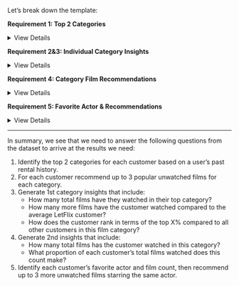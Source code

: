 Let’s break down the template:

**Requirement 1: Top 2 Categories**

<details>
<summary>View Details</summary>
We see that the marketing team wants to let all customers know their top two most-watched film categories, hence we need to 
go through all customers’ rental history to determine their top two most rented film categories. 
The top 2 categories here are Comedy and Romance.
  
![Top 2 Categories](https://raw.githubusercontent.com/CODEORDIETRYING/Marketing-Analytics-Case-Study/main/Images/Top%202%20categories%20circled.PNG)
</details>

**Requirement 2&3: Individual Category Insights**

<details>
<summary>View Details</summary>
For the 1st category, we need to provide the following to the marketing team (Requirement 2):

1. The total number of films watched in that category
2. The extra number of films a customer has watched in that category, compared to the average LetFlix customer (i.e. if the average number of films rented out in the comedy category is 5 and the customer has rented out 8 comedy films, we need to display 3 to the marketing team)
3. The customers rank in terms of the top X% compared to all other customers in this film category.

For the second top category (Requirement 3):

1. The total number of films watched in that category
2. The portion of each customer’s total films watched in that category compared to their total film watched across all categories.

It should be noted that all numbers in the campaign need to be rounded up or down to avoid the presence of decimals.
  
![Individual Category Insights](https://raw.githubusercontent.com/CODEORDIETRYING/Marketing-Analytics-Case-Study/main/Images/Top%202%20categories%20insights%20circled.PNG)
</details>

**Requirement 4: Category Film Recommendations**

<details>
<summary>View Details</summary>
The marketing team also asked that we provide the top three most popular films for each of the 
customers’ top 2 categories. It should be noted that we cannot recommend a film that a customer has previously watched.   

  ![Category Film Recommendations](https://raw.githubusercontent.com/CODEORDIETRYING/Marketing-Analytics-Case-Study/main/Images/top%202%20categories%20recommendations.PNG)
</details>

**Requirement 5: Favorite Actor & Recommendations**

<details>
<summary>View Details</summary>
In addition to the top 2 categories, their insights, and recommendations, marketing has also requested for each customer’s 
top actor and recommended films starring that actor. As well as the count of films watched where the actor was a cast.

**Note:** In the case where there is a tie in top actors, the marketing team has concluded that we can order the actors in alphabetical order. 
Also, we are not including a recommendation that has been previously watched or recommended in the top 2 categories. If the customer doesn’t have at least 1 film recommendation - they also need to be flagged with a separate actor exclusion flag.

![Category Film Recommendations](https://github.com/CODEORDIETRYING/-Spotify-Wrapped--like-Analytics/blob/main/Images/Favourite%20actor%20and%20recommendation%20circled.PNG)
</details>

---
In summary, we see that we need to answer the following questions from the dataset to arrive at the results we need:

1. Identify the top 2 categories for each customer based on a user’s past rental history.
2. For each customer recommend up to 3 popular unwatched films for each category.
3. Generate 1st category insights that include:
    - How many total films have they watched in their top category?
    - How many more films have the customer watched compared to the average LetFlix customer?
    - How does the customer rank in terms of the top X% compared to all other customers in this film category?
4. Generate 2nd insights that include:
    - How many total films has the customer watched in this category?
    - What proportion of each customer’s total films watched does this count make?
5. Identify each customer’s favorite actor and film count, then recommend up to 3 more unwatched films starring the same actor.


